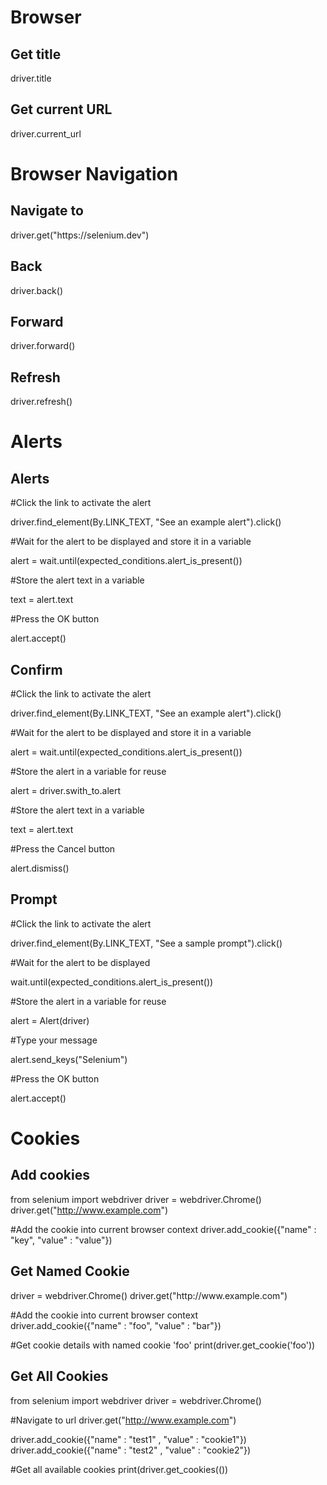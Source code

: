 <h1>Browser</h1>

<h2>Get title</h2>
driver.title

<h2>Get current URL</h2>
driver.current_url

<h1>Browser Navigation</h1>

<h2>Navigate to</h2>
driver.get("https://selenium.dev")

<h2>Back</h2>
driver.back()

<h2>Forward</h2>
driver.forward()

<h2>Refresh</h2>
driver.refresh()


<h1>Alerts</h1>

<h2>Alerts</h2>
#Click the link to activate the alert

driver.find_element(By.LINK_TEXT, "See an example alert").click()

#Wait for the alert to be displayed and store it in a variable

alert = wait.until(expected_conditions.alert_is_present())

#Store the alert text in a variable




text = alert.text

#Press the OK button

alert.accept()

<h2>Confirm</h2>
#Click the link to activate the alert

driver.find_element(By.LINK_TEXT, "See an example alert").click()

#Wait for the alert to be displayed and store it in a variable

alert = wait.until(expected_conditions.alert_is_present())

#Store the alert in a variable for reuse

alert = driver.swith_to.alert

#Store the alert text in a variable

text = alert.text

#Press the Cancel button

alert.dismiss()

<h2>Prompt</h2>
#Click the link to activate the alert

driver.find_element(By.LINK_TEXT, "See a sample prompt").click()

#Wait for the alert to be displayed

wait.until(expected_conditions.alert_is_present())

#Store the alert in a variable for reuse

alert = Alert(driver)

#Type your message

alert.send_keys("Selenium")

#Press the OK button

alert.accept()

<h1>Cookies</h1>

<h2>Add cookies</h2>

from selenium import webdriver
driver = webdriver.Chrome()
driver.get("http://www.example.com")

#Add the cookie into current browser context
driver.add_cookie({"name" : "key", "value" : "value"})

<h2>Get Named Cookie</h2>
driver = webdriver.Chrome()
driver.get("http://www.example.com")

#Add the cookie into current browser context<br>
driver.add_cookie({"name" : "foo", "value" : "bar"})

#Get cookie details with named cookie 'foo'
print(driver.get_cookie('foo'))

<h2>Get All Cookies</h2>
from selenium import webdriver
driver = webdriver.Chrome()

#Navigate to url
driver.get("http://www.example.com")

driver.add_cookie({"name" : "test1" , "value" : "cookie1"})
driver.add_cookie({"name" : "test2" , "value" : "cookie2"})

#Get all available cookies
print(driver.get_cookies(())

